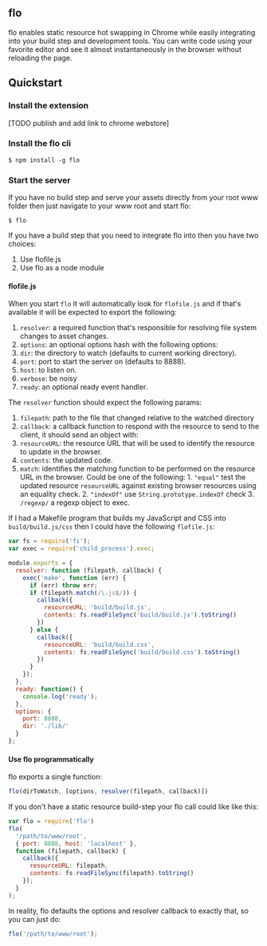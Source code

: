 flo
---

flo enables static resource hot swapping in Chrome while easily integrating into your build step and development tools.
You can write code using your favorite editor and see it almost instantaneously in the browser without reloading the page.

## Quickstart

### Install the extension

[TODO publish and add link to chrome webstore]

### Install the flo cli

```
$ npm install -g flo
```

### Start the server

If you have no build step and serve your assets directly from your root www folder then just navigate
to your www root and start flo:

```
$ flo
```

If you have a build step that you need to integrate flo into then you have two choices:

1. Use flofile.js
2. Use flo as a node module

#### flofile.js

When you start `flo` it will automatically look for `flofile.js` and if that's available it will be expected to export the following:

1. `resolver`: a required function that's responsible for resolving file system changes to asset changes.
2. `options`: an optional options hash with the following options:
  1. `dir`: the directory to watch (defaults to current working directory).
  2. `port`: port to start the server on (defaults to 8888).
  3. `host`: to listen on.
  4. `verbose`: be noisy
3. `ready`: an optional ready event handler.

The `resolver` function should expect the following params:

1. `filepath`: path to the file that changed relative to the watched directory
2. `callback`: a callback function to respond with the resource to send to the client, it should send an object with:
  1. `resourceURL`: the resource URL that will be used to identify the resource to update in the browser.
  2. `contents`: the updated code.
  3. `match`: identifies the matching function to be performed on the resource URL in the browser. Could be one of the following:
    1. `"equal"` test the updated resource `resourceURL` against existing browser resources using an equality check.
    2. `"indexOf"` use `String.prototype.indexOf` check
    3. `/regexp/` a regexp object to exec.

If I had a Makefile program that builds my JavaScript and CSS into `build/build.js/css` then I could have the following `flofile.js`:

```js
var fs = require('fs');
var exec = require('child_process').exec;

module.exports = {
  resolver: function (filepath, callback) {
    exec('make', function (err) {
      if (err) throw err;
      if (filepath.match(/\.js$/)) {
        callback({
          resourceURL: 'build/build.js',
          contents: fs.readFileSync('build/build.js').toString()
        })
      } else {
        callback({
          resourceURL: 'build/build.css',
          contents: fs.readFileSync('build/build.css').toString()
        })
      }
    });
  },
  ready: function() {
    console.log('ready');
  },
  options: {
    port: 8888,
    dir: './lib/'
  }
};
```

#### Use flo programmatically

flo exports a single function:

```js
flo(dirToWatch, [options, resolver(filepath, callback)])
```

If you don't have a static resource build-step your flo call could like like this:

```js
var flo = require('flo')
flo(
  '/path/to/www/root',
  { port: 8888, host: 'localhost' },
  function (filepath, callback) {
    callback({
      resourceURL: filepath,
      contents: fs.readFileSync(filepath).toString()
    });
  }
);
```

In reality, flo defaults the options and resolver callback to exactly that, so you can just do:

```js
flo('/path/to/www/root');
```
